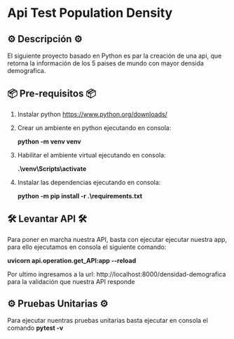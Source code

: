 
# Api Test Population Density

## ⚙️ Descripción ⚙️

El siguiente proyecto basado en Python es par la creación de una api, que retorna la información de los 5 paises de mundo con mayor densida demografica.

## 📦 Pre-requisitos 📦

1) Instalar python https://www.python.org/downloads/

2) Crear un ambiente en python ejecutando en consola:
   
    **python -m venv venv**

4) Habilitar el ambiente virtual ejecutando en consola:
   
   **.\venv\Scripts\activate**

5) Instalar las dependencias ejecutando en consola:
   
    **python -m pip install -r .\requirements.txt**
    

## 🛠️ Levantar API 🛠️

Para poner en marcha nuestra API, basta con ejecutar ejecutar nuestra app, para ello ejecutamos en consola el siguiente comando: 

   **uvicorn api.operation.get_API:app --reload**

 Por ultimo ingresamos a la url: http://localhost:8000/densidad-demografica para la validación que nuestra API responde

 ## ⚙️ Pruebas Unitarias ⚙️

Para ejecutar nuentras pruebas unitarias basta ejecutar en consola el comando **pytest -v** 

